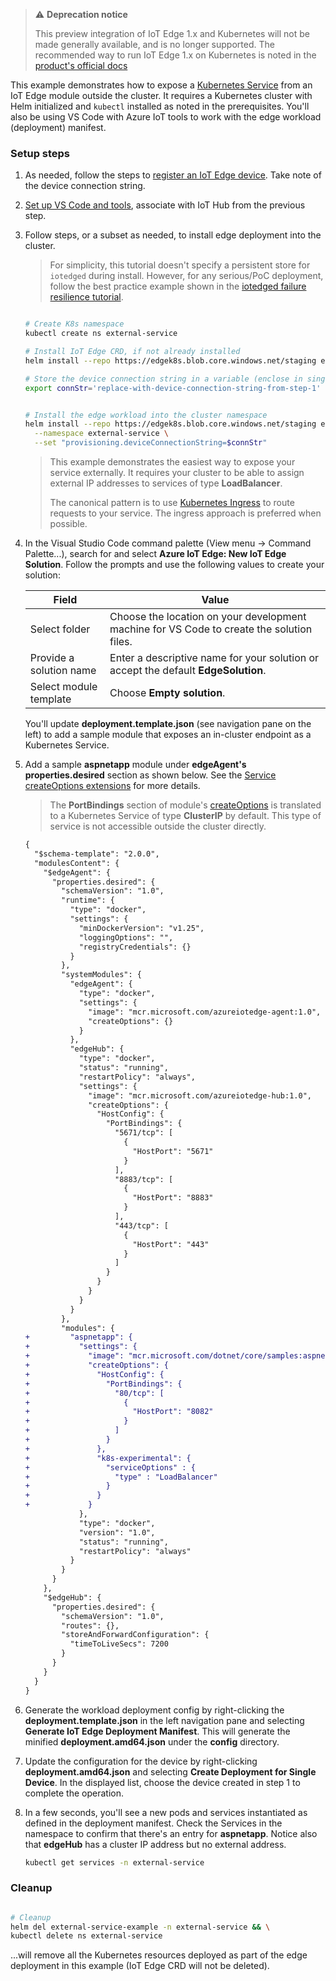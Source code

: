 > ⚠️ **Deprecation notice**
>
> This preview integration of IoT Edge 1.x and Kubernetes will not be made generally available, and is no longer supported. The recommended way to run IoT Edge 1.x on Kubernetes is noted in the [product's official docs](https://docs.microsoft.com/azure/iot-edge/how-to-install-iot-edge-kubernetes?view=iotedge-2020-11)

This example demonstrates how to expose a [Kubernetes Service](https://kubernetes.io/docs/concepts/configuration/manage-compute-resources-container/) from an IoT Edge module outside the cluster. It requires a Kubernetes cluster with Helm initialized and `kubectl` installed as noted in the prerequisites. You'll also be using VS Code with Azure IoT tools to work with the edge workload (deployment) manifest.

### Setup steps

1. As needed, follow the steps to [register an IoT Edge device](https://docs.microsoft.com/en-us/azure/iot-edge/quickstart-linux#register-an-iot-edge-device). Take note of the device connection string.

1. [Set up VS Code and tools](https://docs.microsoft.com/en-us/azure/iot-edge/tutorial-develop-for-linux#set-up-vs-code-and-tools), associate with IoT Hub from the previous step.

1. Follow steps, or a subset as needed, to install edge deployment into the cluster.

    > 
    > For simplicity, this tutorial doesn't specify a persistent store for `iotedged` during install. However, for any serious/PoC deployment, follow the best practice example shown in the [iotedged failure resilience tutorial](./ha.html).

    ```bash

    # Create K8s namespace
    kubectl create ns external-service

    # Install IoT Edge CRD, if not already installed
    helm install --repo https://edgek8s.blob.core.windows.net/staging edge-crd edge-kubernetes-crd

    # Store the device connection string in a variable (enclose in single quotes)
    export connStr='replace-with-device-connection-string-from-step-1'


    # Install the edge workload into the cluster namespace
    helm install --repo https://edgek8s.blob.core.windows.net/staging external-service-example edge-kubernetes \
      --namespace external-service \
      --set "provisioning.deviceConnectionString=$connStr"
    ```
    >
    >This example demonstrates the easiest way to expose your service externally. It requires your cluster to be able to assign external IP addresses to services of type **LoadBalancer**.
    >
    > The canonical pattern is to use [Kubernetes Ingress](https://kubernetes.io/docs/concepts/services-networking/ingress/) to route requests to your service. The ingress approach is preferred when possible.


1. In the Visual Studio Code command palette (View menu -> Command Palette...), search for and select **Azure IoT Edge: New IoT Edge Solution**. Follow the prompts and use the following values to create your solution: 

   | Field | Value |
   | ----- | ----- |
   | Select folder | Choose the location on your development machine for VS Code to create the solution files. |
   | Provide a solution name | Enter a descriptive name for your solution or accept the default **EdgeSolution**. |
   | Select module template | Choose **Empty solution**. |

   You'll update **deployment.template.json** (see navigation pane on the left) to add a sample module that exposes an in-cluster endpoint as a Kubernetes Service.

1. Add a sample **aspnetapp** module under **edgeAgent's** **properties.desired** section as shown below. See the 
[Service createOptions extensions](https://github.com/Azure/iotedge/blob/release/1.1-k8s-preview/kubernetes/doc/create-options.md#apply-service-options)
for more details.

    >The **PortBindings** section of module's [createOptions](https://docs.docker.com/engine/api/v1.34/#operation/ContainerCreate) is translated to a Kubernetes Service of type **ClusterIP** by default. This type of service is not accessible outside the cluster directly.
    >

    ```diff
    {
      "$schema-template": "2.0.0",
      "modulesContent": {
        "$edgeAgent": {
          "properties.desired": {
            "schemaVersion": "1.0",
            "runtime": {
              "type": "docker",
              "settings": {
                "minDockerVersion": "v1.25",
                "loggingOptions": "",
                "registryCredentials": {}
              }
            },
            "systemModules": {
              "edgeAgent": {
                "type": "docker",
                "settings": {
                  "image": "mcr.microsoft.com/azureiotedge-agent:1.0",
                  "createOptions": {}
                }
              },
              "edgeHub": {
                "type": "docker",
                "status": "running",
                "restartPolicy": "always",
                "settings": {
                  "image": "mcr.microsoft.com/azureiotedge-hub:1.0",
                  "createOptions": {
                    "HostConfig": {
                      "PortBindings": {
                        "5671/tcp": [
                          {
                            "HostPort": "5671"
                          }
                        ],
                        "8883/tcp": [
                          {
                            "HostPort": "8883"
                          }
                        ],
                        "443/tcp": [
                          {
                            "HostPort": "443"
                          }
                        ]
                      }
                    }
                  }
                }
              }
            },
            "modules": {
    +         "aspnetapp": {
    +           "settings": {
    +             "image": "mcr.microsoft.com/dotnet/core/samples:aspnetapp",
    +             "createOptions": {
    +               "HostConfig": {
    +                 "PortBindings": {
    +                   "80/tcp": [
    +                     {
    +                       "HostPort": "8082"
    +                     }
    +                   ]
    +                 }
    +               }, 
    +               "k8s-experimental": {
    +                 "serviceOptions" : {
    +                   "type" : "LoadBalancer"
    +                 }
    +               }
    +             }
                },
                "type": "docker",
                "version": "1.0",
                "status": "running",
                "restartPolicy": "always"
              }
            }
          }
        },
        "$edgeHub": {
          "properties.desired": {
            "schemaVersion": "1.0",
            "routes": {},
            "storeAndForwardConfiguration": {
              "timeToLiveSecs": 7200
            }
          }
        }
      }
    }
    ```

1. Generate the workload deployment config by right-clicking the **deployment.template.json** in the left navigation pane and selecting **Generate IoT Edge Deployment Manifest**. This will generate the minified **deployment.amd64.json** under the **config** directory.

1. Update the configuration for the device by right-clicking **deployment.amd64.json** and selecting **Create Deployment for Single Device**. In the displayed list, choose the device created in step 1 to complete the operation.

1. In a few seconds, you'll see a new pods and services instantiated as defined in the deployment manifest. Check the Services in the namespace to confirm that there's an entry for **aspnetapp**. Notice also that **edgeHub** has a cluster IP address but no external address.

    ```bash
    kubectl get services -n external-service
    ```

### Cleanup

```bash

# Cleanup
helm del external-service-example -n external-service && \
kubectl delete ns external-service

 ``` 
 ...will remove all the  Kubernetes resources deployed as part of the edge deployment in this example (IoT Edge CRD will not be deleted).
